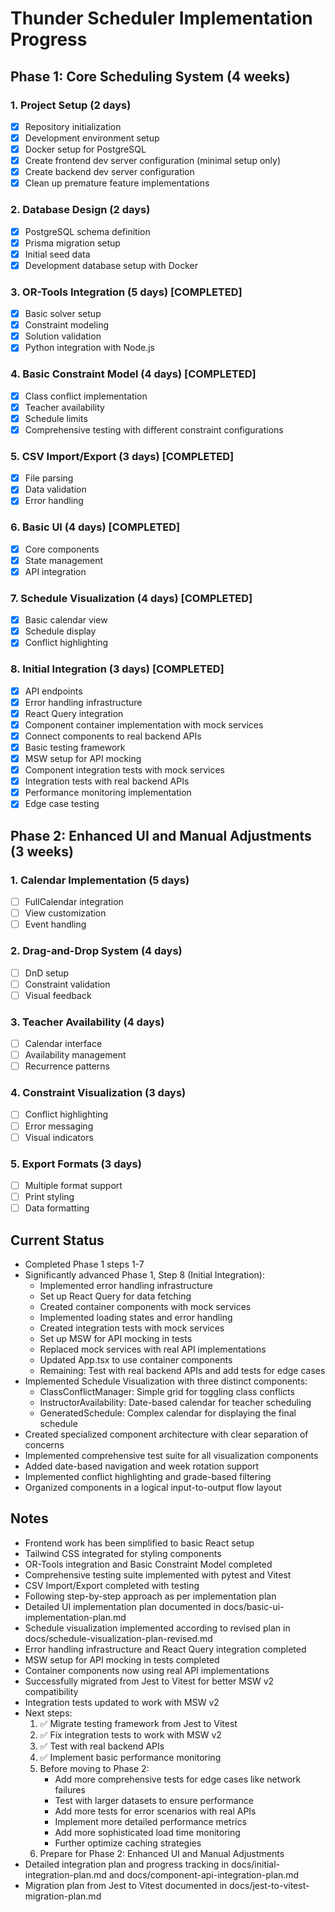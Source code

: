 # Thunder Scheduler Implementation Progress

## Phase 1: Core Scheduling System (4 weeks)

### 1. Project Setup (2 days)
- [x] Repository initialization
- [x] Development environment setup
- [x] Docker setup for PostgreSQL
- [x] Create frontend dev server configuration (minimal setup only)
- [x] Create backend dev server configuration
- [x] Clean up premature feature implementations

### 2. Database Design (2 days)
- [x] PostgreSQL schema definition
- [x] Prisma migration setup
- [x] Initial seed data
- [x] Development database setup with Docker

### 3. OR-Tools Integration (5 days) [COMPLETED]
- [x] Basic solver setup
- [x] Constraint modeling
- [x] Solution validation
- [x] Python integration with Node.js

### 4. Basic Constraint Model (4 days) [COMPLETED]
- [x] Class conflict implementation
- [x] Teacher availability
- [x] Schedule limits
- [x] Comprehensive testing with different constraint configurations

### 5. CSV Import/Export (3 days) [COMPLETED]
- [x] File parsing
- [x] Data validation
- [x] Error handling

### 6. Basic UI (4 days) [COMPLETED]
- [x] Core components
- [x] State management
- [x] API integration

### 7. Schedule Visualization (4 days) [COMPLETED]
- [x] Basic calendar view
- [x] Schedule display
- [x] Conflict highlighting

### 8. Initial Integration (3 days) [COMPLETED]
- [x] API endpoints
- [x] Error handling infrastructure
- [x] React Query integration
- [x] Component container implementation with mock services
- [x] Connect components to real backend APIs
- [x] Basic testing framework
- [x] MSW setup for API mocking
- [x] Component integration tests with mock services
- [x] Integration tests with real backend APIs
- [x] Performance monitoring implementation
- [x] Edge case testing

## Phase 2: Enhanced UI and Manual Adjustments (3 weeks)

### 1. Calendar Implementation (5 days)
- [ ] FullCalendar integration
- [ ] View customization
- [ ] Event handling

### 2. Drag-and-Drop System (4 days)
- [ ] DnD setup
- [ ] Constraint validation
- [ ] Visual feedback

### 3. Teacher Availability (4 days)
- [ ] Calendar interface
- [ ] Availability management
- [ ] Recurrence patterns

### 4. Constraint Visualization (3 days)
- [ ] Conflict highlighting
- [ ] Error messaging
- [ ] Visual indicators

### 5. Export Formats (3 days)
- [ ] Multiple format support
- [ ] Print styling
- [ ] Data formatting

## Current Status
- Completed Phase 1 steps 1-7
- Significantly advanced Phase 1, Step 8 (Initial Integration):
  - Implemented error handling infrastructure
  - Set up React Query for data fetching
  - Created container components with mock services
  - Implemented loading states and error handling
  - Created integration tests with mock services
  - Set up MSW for API mocking in tests
  - Replaced mock services with real API implementations
  - Updated App.tsx to use container components
  - Remaining: Test with real backend APIs and add tests for edge cases
- Implemented Schedule Visualization with three distinct components:
  - ClassConflictManager: Simple grid for toggling class conflicts
  - InstructorAvailability: Date-based calendar for teacher scheduling
  - GeneratedSchedule: Complex calendar for displaying the final schedule
- Created specialized component architecture with clear separation of concerns
- Implemented comprehensive test suite for all visualization components
- Added date-based navigation and week rotation support
- Implemented conflict highlighting and grade-based filtering
- Organized components in a logical input-to-output flow layout

## Notes
- Frontend work has been simplified to basic React setup
- Tailwind CSS integrated for styling components
- OR-Tools integration and Basic Constraint Model completed
- Comprehensive testing suite implemented with pytest and Vitest
- CSV Import/Export completed with testing
- Following step-by-step approach as per implementation plan
- Detailed UI implementation plan documented in docs/basic-ui-implementation-plan.md
- Schedule visualization implemented according to revised plan in docs/schedule-visualization-plan-revised.md
- Error handling infrastructure and React Query integration completed
- MSW setup for API mocking in tests completed
- Container components now using real API implementations
- Successfully migrated from Jest to Vitest for better MSW v2 compatibility
- Integration tests updated to work with MSW v2
- Next steps:
  1. ✅ Migrate testing framework from Jest to Vitest
  2. ✅ Fix integration tests to work with MSW v2
  3. ✅ Test with real backend APIs
  4. ✅ Implement basic performance monitoring
  5. Before moving to Phase 2:
     - Add more comprehensive tests for edge cases like network failures
     - Test with larger datasets to ensure performance
     - Add more tests for error scenarios with real APIs
     - Implement more detailed performance metrics
     - Add more sophisticated load time monitoring
     - Further optimize caching strategies
  6. Prepare for Phase 2: Enhanced UI and Manual Adjustments
- Detailed integration plan and progress tracking in docs/initial-integration-plan.md and docs/component-api-integration-plan.md
- Migration plan from Jest to Vitest documented in docs/jest-to-vitest-migration-plan.md